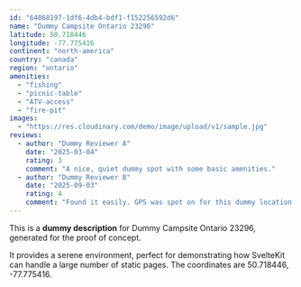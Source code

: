 ```yaml
---
id: "64868197-1df6-4db4-bdf1-f152256592d6"
name: "Dummy Campsite Ontario 23296"
latitude: 50.718446
longitude: -77.775416
continent: "north-america"
country: "canada"
region: "ontario"
amenities:
  - "fishing"
  - "picnic-table"
  - "ATV-access"
  - "fire-pit"
images:
  - "https://res.cloudinary.com/demo/image/upload/v1/sample.jpg"
reviews:
  - author: "Dummy Reviewer A"
    date: "2025-03-04"
    rating: 3
    comment: "A nice, quiet dummy spot with some basic amenities."
  - author: "Dummy Reviewer B"
    date: "2025-09-03"
    rating: 4
    comment: "Found it easily. GPS was spot on for this dummy location."
---
```


This is a **dummy description** for Dummy Campsite Ontario 23296, generated for the proof of concept.

It provides a serene environment, perfect for demonstrating how SvelteKit can handle a large number of static pages. The coordinates are 50.718446, -77.775416.
